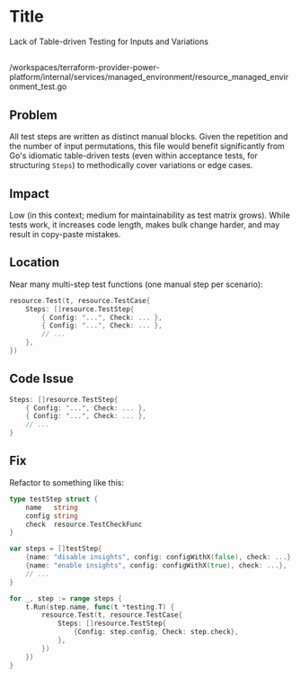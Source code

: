 # Title

Lack of Table-driven Testing for Inputs and Variations

##

/workspaces/terraform-provider-power-platform/internal/services/managed_environment/resource_managed_environment_test.go

## Problem

All test steps are written as distinct manual blocks. Given the repetition and the number of input permutations, this file would benefit significantly from Go's idiomatic table-driven tests (even within acceptance tests, for structuring `Steps`) to methodically cover variations or edge cases.

## Impact

Low (in this context; medium for maintainability as test matrix grows). While tests work, it increases code length, makes bulk change harder, and may result in copy-paste mistakes.

## Location

Near many multi-step test functions (one manual step per scenario):

```go
resource.Test(t, resource.TestCase{
    Steps: []resource.TestStep{
        { Config: "...", Check: ... },
        { Config: "...", Check: ... },
        // ...
    },
})
```

## Code Issue

```go
Steps: []resource.TestStep{
    { Config: "...", Check: ... },
    { Config: "...", Check: ... },
    // ...
}
```

## Fix

Refactor to something like this:

```go
type testStep struct {
    name   string
    config string
    check  resource.TestCheckFunc
}

var steps = []testStep{
    {name: "disable insights", config: configWithX(false), check: ...},
    {name: "enable insights", config: configWithX(true), check: ...},
    // ...
}

for _, step := range steps {
    t.Run(step.name, func(t *testing.T) {
        resource.Test(t, resource.TestCase{
            Steps: []resource.TestStep{
                {Config: step.config, Check: step.check},
            },
        })
    })
}
```
